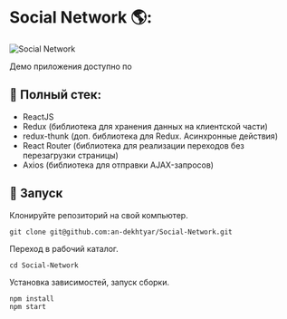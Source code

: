 # Social Network 🌎:

![Social Network](https://cdn1.savepice.ru/uploads/2021/8/30/2ed8ca7a05a2e0228815226a948f4d16-full.png)


Демо приложения доступно по<!--  [ссылке]('https://an-dekhtyar.github.io/profile'). -->

## :memo: Полный стек:
- ReactJS
- Redux (библиотека для хранения данных на клиентской части)
- redux-thunk (доп. библиотека для Redux. Асинхронные действия)
- React Router (библиотека для реализации переходов без перезагрузки страницы)
- Axios (библиотека для отправки AJAX-запросов)

## :rocket: Запуск

Клонируйте репозиторий на свой компьютер.
```
git clone git@github.com:an-dekhtyar/Social-Network.git
```

Переход в рабочий каталог.
```
cd Social-Network
```
Установка зависимостей, запуск сборки.
```
npm install
npm start
```
